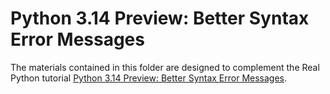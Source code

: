 # Python 3.14 Preview: Better Syntax Error Messages

The materials contained in this folder are designed to complement the Real Python tutorial [Python 3.14 Preview: Better Syntax Error Messages](https://realpython.com/python314-error-messages/).
